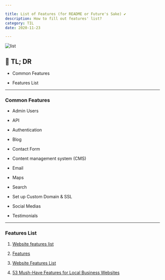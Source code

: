 ```yaml
---

title: List of Features (for README or Future's Sake) ✔️
description: How to fill out features' list?
category: TIL
date: 2020-11-23

---
```


![list](list.png)

## 🤦 TL; DR

- Common Features

- Features List

---

### Common Features

- Admin Users

- API

- Authentication

- Blog

- Contact Form

- Content management system (CMS)

- Email

- Maps

- Search

- Set up Custom Domain & SSL

- Social Medias

- Testimonials

---

### Features List

1) [Website features list](https://creativeslice.com/2006/10/website-features/)

2) [Features](https://docs.readme.com/docs/features)

3) [Website Features List](http://www.willetts.com/content/features.html)

4) [53 Mush-Have Features for Local Business Websites](https://www.webalive.com.au/local-business-website-features/)